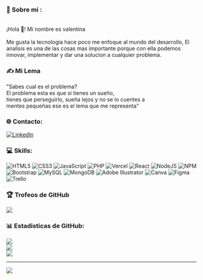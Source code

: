 ### 💫 Sobre mi :
<br>¡Hola 👋! Mi nombre es valentina <br>
<br>Me gusta la tecnologia hace poco me enfoque al mundo del desarrollo, El analisis es una de las cosas mas importante porque con ella podemos innovar, implementar y dar una solucion a cualquier problema.<br>


### ✍️ Mi Lema
"Sabes cual es el problema?<br>El problema esta es que si tienes un sueño,<br>tienes que perseguirlo, sueña lejos y no se lo cuentes a<br>mentes pequeñas ese es el lema que me representa"


### 🌐 Contacto:
[![LinkedIn](https://img.shields.io/badge/LinkedIn-%230077B5.svg?logo=linkedin&logoColor=white)](https://linkedin.com/in/www.linkedin.com/in/jenifer-valentina-camacho-abril-532276258) 

### 💻 Skills:
![HTML5](https://img.shields.io/badge/html5-%23E34F26.svg?style=for-the-badge&logo=html5&logoColor=white) ![CSS3](https://img.shields.io/badge/css3-%231572B6.svg?style=for-the-badge&logo=css3&logoColor=white) ![JavaScript](https://img.shields.io/badge/javascript-%23323330.svg?style=for-the-badge&logo=javascript&logoColor=%23F7DF1E) ![PHP](https://img.shields.io/badge/php-%23777BB4.svg?style=for-the-badge&logo=php&logoColor=white) ![Vercel](https://img.shields.io/badge/vercel-%23000000.svg?style=for-the-badge&logo=vercel&logoColor=white) ![React](https://img.shields.io/badge/react-%2320232a.svg?style=for-the-badge&logo=react&logoColor=%2361DAFB) ![NodeJS](https://img.shields.io/badge/node.js-6DA55F?style=for-the-badge&logo=node.js&logoColor=white) ![NPM](https://img.shields.io/badge/NPM-%23000000.svg?style=for-the-badge&logo=npm&logoColor=white) ![Bootstrap](https://img.shields.io/badge/bootstrap-%23563D7C.svg?style=for-the-badge&logo=bootstrap&logoColor=white) ![MySQL](https://img.shields.io/badge/mysql-%2300f.svg?style=for-the-badge&logo=mysql&logoColor=white) ![MongoDB](https://img.shields.io/badge/MongoDB-%234ea94b.svg?style=for-the-badge&logo=mongodb&logoColor=white) ![Adobe Illustrator](https://img.shields.io/badge/adobeillustrator-%23FF9A00.svg?style=for-the-badge&logo=adobeillustrator&logoColor=white) ![Canva](https://img.shields.io/badge/Canva-%2300C4CC.svg?style=for-the-badge&logo=Canva&logoColor=white) 	![Figma](https://img.shields.io/badge/figma-%23F24E1E.svg?style=for-the-badge&logo=figma&logoColor=white) ![Trello](https://img.shields.io/badge/Trello-%23026AA7.svg?style=for-the-badge&logo=Trello&logoColor=white)  

### 🏆 Trofeos de GitHub 
![](https://github-profile-trophy.vercel.app/?username=valentinacamacho&theme=onestar&no-frame=false&no-bg=false&margin-w=4)

### 📊 Estadisticas de GitHub:
![](https://github-readme-stats.vercel.app/api?username=valentinacamacho&theme=jolly&hide_border=false&include_all_commits=true&count_private=true)<br/>
![](https://github-readme-streak-stats.herokuapp.com/?user=valentinacamacho&theme=jolly&hide_border=false)<br/>
![](https://github-readme-stats.vercel.app/api/top-langs/?username=valentinacamacho&theme=jolly&hide_border=false&include_all_commits=true&count_private=true&layout=compact)

------
[![](https://visitcount.itsvg.in/api?id=valentinacamacho&icon=9&color=1)](https://visitcount.itsvg.in)

<!-- Proudly created with GPRM ( https://gprm.itsvg.in ) -->

